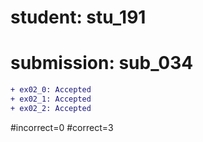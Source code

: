 # student: stu_191
# submission: sub_034

```diff
+ ex02_0: Accepted
+ ex02_1: Accepted
+ ex02_2: Accepted
```
#incorrect=0
#correct=3
